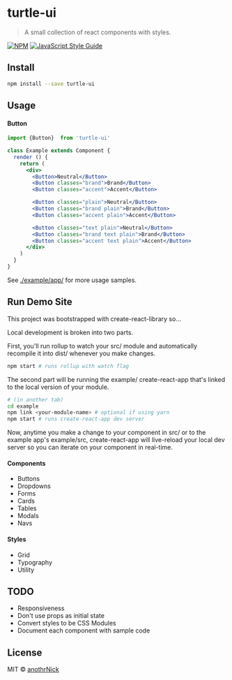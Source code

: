 # turtle-ui

> A small collection of react components with styles.

[![NPM](https://img.shields.io/npm/v/turtle-ui.svg)](https://www.npmjs.com/package/turtle-ui) [![JavaScript Style Guide](https://img.shields.io/badge/code_style-standard-brightgreen.svg)](https://standardjs.com)

## Install

```bash
npm install --save turtle-ui
```

## Usage

#### Button

```jsx
import {Button}  from 'turtle-ui'

class Example extends Component {
  render () {
    return (
      <div>
        <Button>Neutral</Button>
        <Button classes="brand">Brand</Button>
        <Button classes="accent">Accent</Button>

        <Button classes="plain">Neutral</Button>
        <Button classes="brand plain">Brand</Button>
        <Button classes="accent plain">Accent</Button>

        <Button classes="text plain">Neutral</Button>
        <Button classes="brand text plain">Brand</Button>
        <Button classes="accent text plain">Accent</Button>
      </div>
    )
  }
}
```

See [./example/app/](https://github.com/anothrNick/turtle-ui/tree/master/example/src/app) for more usage samples.

## Run Demo Site
This project was bootstrapped with create-react-library so...

Local development is broken into two parts.

First, you'll run rollup to watch your src/ module and automatically recompile it into dist/ whenever you make changes.

```bash
npm start # runs rollup with watch flag 
```

The second part will be running the example/ create-react-app that's linked to the local version of your module.

```bash
# (in another tab) 
cd example
npm link <your-module-name> # optional if using yarn 
npm start # runs create-react-app dev server 
```

Now, anytime you make a change to your component in src/ or to the example app's example/src, create-react-app will live-reload your local dev server so you can iterate on your component in real-time.

#### Components
* Buttons
* Dropdowns
* Forms
* Cards
* Tables
* Modals
* Navs

#### Styles
* Grid
* Typography
* Utility

## TODO
* Responsiveness
* Don't use props as initial state
* Convert styles to be CSS Modules
* Document each component with sample code

## License

MIT © [anothrNick](https://github.com/anothrNick)
